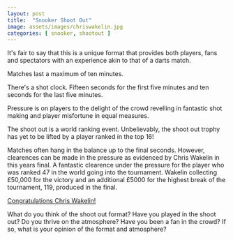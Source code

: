 ```yaml
---
layout: post
title:  "Snooker Shoot Out"
image: assets/images/chriswakelin.jpg
categories: [ snooker, shootout ]
---
```

It's fair to say that this is a unique format that provides both players, fans and spectators with an experience akin to that of a darts match.

Matches last a maximum of ten minutes.  

There's a shot clock. Fifteen seconds for the first five minutes and ten seconds for the last five minutes. 

Pressure is on players to the delight of the crowd revelling in fantastic shot making and player misfortune in equal measures.

The shoot out is a world ranking event.  Unbelievably, the shoot out trophy has yet to be lifted by a player ranked in the top 16!

Matches often hang in the balance up to the final seconds.  However, clearences can be made in the pressure as evidenced by Chris Wakelin in this years final.  A fantastic clearence under the pressure for the player who was ranked 47 in the world going into the tournament.  Wakelin collecting £50,000 for the victory and an additional £5000 for the highest break of the tournament, 119, produced in the final. 

<p><a href="https://www.eurosport.co.uk/snooker/shoot-out/2022-2023/">Congratulations Chris Wakelin!</a></p>

What do you think of the shoot out format? Have you played in the shoot out? Do you thrive on the atmosphere? Have you been a fan in the crowd? If so, what is your opinion of the format and atmosphere?